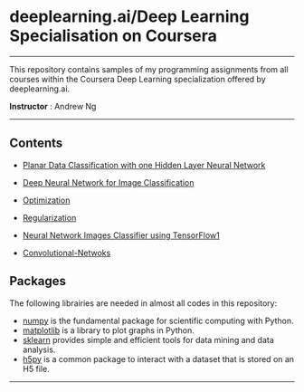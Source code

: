 # deeplearning.ai/Deep Learning Specialisation on Coursera   
---

This repository contains samples of my programming assignments from all courses within the Coursera Deep Learning specialization offered by deeplearning.ai.

**Instructor** : Andrew Ng




---

## Contents

* [Planar Data Classification with one Hidden Layer Neural Network](https://github.com/jad-rabehi/Deep-Learning-Special-Coursera/tree/main/Planar-Data-Classifier)
* [Deep Neural Network for Image Classification  ](https://github.com/jad-rabehi/Deep-Learning-Special-Coursera/tree/main/DNN-Image-Classifier)

* [Optimization  ](https://github.com/jad-rabehi/Deep-Learning-Special-Coursera/tree/main/Optimization)
* [Regularization  ](https://github.com/jad-rabehi/Deep-Learning-Special-Coursera/tree/main/Regularization)
* [Neural Network Images Classifier using TensorFlow1  ](https://github.com/jad-rabehi/Deep-Learning-Special-Coursera/tree/main/Optimization)

* [Convolutional-Netwoks ](https://github.com/jad-rabehi/Deep-Learning-Special-Coursera/tree/main/Convolutional-Netwoks)


## Packages

The following librairies are needed in almost all codes in this repository: 

* [numpy](https://numpy.org/) is the fundamental package for scientific computing with Python.
* [matplotlib](https://matplotlib.org/) is a library to plot graphs in Python.
* [sklearn](https://scikit-learn.org/stable/) provides simple and efficient tools for data mining and data analysis. 
* [h5py](http://www.h5py.org/) is a common package to interact with a dataset that is stored on an H5 file.


---



